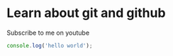# Learn about git  and github

Subscribe to me on youtube

```javascript
console.log('hello world');

```